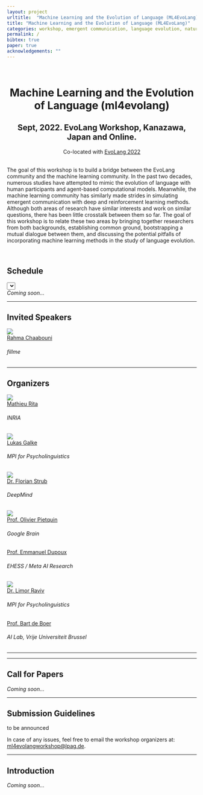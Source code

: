 ```yaml
---
layout: project
urltitle:  "Machine Learning and the Evolution of Language (ML4EvoLang)"
title: "Machine Learning and the Evolution of Language (ML4EvoLang)"
categories: workshop, emergent communication, language evolution, natural language, machine learning, computational modeling, ml4evolang, evolang, 2022
permalink: /
bibtex: true
paper: true
acknowledgements: ""
---
```


<br />
<div class="row">
  <div class="col-xs-12">
    <center><h1>Machine Learning and the Evolution of Language (ml4evolang)</h1></center>
    <center><h2>Sept, 2022. EvoLang Workshop, Kanazawa, Japan and Online.</h2></center>
    <center>Co-located with <a href="https://sites.google.com/view/joint-conf-language-evolution/home" target="_blank">EvoLang 2022</a></center>
    <!--center>Ask the panelists! Submit your questions at <a href="https://app.sli.do/event/zf5ggt9a/live/questions" target="_blank">sli.do</a>.</center-->
  </div>
</div>

<br />

<div class="row">
    <div class="col-xs-12">
        <p>
        The goal of this workshop is to build a bridge between the EvoLang community and the machine learning community. In the past two decades, numerous studies have attempted to mimic the evolution of language with human participants and agent-based computational models. Meanwhile, the machine learning community has similarly made strides in simulating emergent communication with deep and reinforcement learning methods. Although both areas of research have similar interests and work on similar questions, there has been little crosstalk between them so far. The goal of this workshop is to relate these two areas by bringing together researchers from both backgrounds, establishing common ground, bootstrapping a mutual dialogue between them, and discussing the potential pitfalls of incorporating machine learning methods in the study of language evolution.
        </p>
    </div>
</div>

<br />

<div class="row" id="schedule">
  <div class="col-md-4 col-xs-12">
    <h2>Schedule</h2>
  </div>
  <div class="col-md-8 col-xs-12">
      <select id="timezone-select" class="form-control"></select>
  </div>
</div>
<div class="row">
  <i>Coming soon...</i>
  <!-- <div class="col-xs-12"> -->
  <!--   <table class="table table-striped" id="schedule-table"> -->
  <!--   <tbody> -->
  <!--   <tr> <th scope="row" data-time="08:50">08:50 AM</th> <td>Opening Remarks</td></tr> -->
  <!--   <tr> <th scope="row" data-time="09:00">09:00 AM</th> <td> -->
  <!--     Talk 1: Roger Levy<br />Semantics, Pragmatics, and Context in Human Grounded Language Understanding -->
  <!--     <a data-toggle="collapse" href="#schedule-talk1" aria-cexpanded="false" aria-controls="schedule-talk1">[Abstract]</a> -->
  <!--     <a target="_blank" href="/static/slides-2021/roger_levy.pdf">[Slides]</a> -->
  <!--     <div class="collapse" id="schedule-talk1"> -->
  <!--       Abstract: Computational systems for grounded language understanding have seen impressive advances over the last decade, due largely to advances in multimodal datasets, neural and symbolic modeling techniques, and computational power. But human meaning interpretation in grounded contexts remains far deeper and more sophisticated. In this talk I describe several recent studies in our research group that illustrate the subtlety and richness of human meaning interpretation using very simple, experimentally controlled utterances and visual grounding contexts. These studies shed light on the compositional structure of the semantic representations underlying human language comprehension, their relationship with the pragmatic inference mechanisms that support contextually conditioned interpretation, and the likely requirements for truly human-like language understanding in artificial systems. -->
  <!--     </div> -->
  <!--   </td></tr> -->
  <!--   <tr> <th scope="row" data-time="09:45">09:45 AM</th> <td> -->
  <!--     Talk 2: Stefanie Tellex<br />Towards Complex Language in Partially Observed Environments -->
  <!--     <a data-toggle="collapse" href="#schedule-talk2" aria-cexpanded="false" aria-controls="schedule-talk2">[Abstract]</a> -->
  <!--     <div class="collapse" id="schedule-talk2"> -->
  <!--       Abstract: Robots can act as a force multiplier for people, whether a robot assisting an astronaut with a repair on the International Space station, a UAV taking flight over our cities, or an autonomous vehicle driving through our streets. Existing approaches use action-based representations that do not capture the goal-based meaning of a language expression and do not generalize to partially observed environments.  The aim of my research program is to create autonomous robots that can understand complex goal-based commands and execute those commands in partially observed, dynamic environments.  I will describe demonstrations of object-search in a POMDP setting with information about object locations provided by language, and mapping between English and Linear Temporal Logic, enabling a robot to understand complex natural language commands in city-scale environments.  These advances represent steps towards robots that interpret complex natural language commands in partially observed environments using a decision theoretic framework. -->
  <!--     </div> -->
  <!--   </td></tr> -->
  <!--   <tr> <th scope="row" data-time="10:30">10:30 AM</th> <td>Break 1</td></tr> -->
  <!--   <tr> <th scope="row" data-time="11:00">11:00 AM</th> <td> -->
  <!--     Talk 3: Katerina Fragkiadaki<br />Linking Language with World Common Sense Using 3D Visual Feature Representations -->
  <!--     <a data-toggle="collapse" href="#schedule-talk3" aria-cexpanded="false" aria-controls="schedule-talk3">[Abstract]</a> -->
  <!--     <div class="collapse" id="schedule-talk3"> -->
  <!--       Abstract: To link language processing with spatial reasoning, we propose associating natural language utterances to a mental workspace of their meaning, encoded as 3-dimensional visual feature representations of the world scenes they describe. We learn such 3-dimensional visual representations---we call them visual imaginations--- by predicting images a mobile agent sees while moving around in the 3D world. The input image streams the agent collects are unprojected into egomotion-stable 3D scene feature maps of the scene, and projected from novel viewpoints to match the observed RGB image views in an end-to-end differentiable manner. We then train modular neural models to generate such 3D feature representations given language utterances, to localize the objects an utterance mentions in the 3D feature representation inferred from an image, and to predict the desired 3D object locations given a manipulation instruction. We empirically show the proposed models outperform by a large margin existing 2D models in spatial reasoning, referential object detection and instruction following, and generalize better across camera viewpoints and object arrangements. -->
  <!--     </div> -->
  <!--   </td> </tr> -->
  <!--   <tr> <th scope="row" data-time="11:45">11:45 AM</th> <td> -->
  <!--     Talk 4: Max Garagnani<br />Action-Perception Circuits for Word Learning and Semantic Grounding -->
  <!--     <a data-toggle="collapse" href="#schedule-talk4" aria-cexpanded="false" aria-controls="schedule-talk4">[Abstract]</a> -->
  <!--     <div class="collapse" id="schedule-talk4"> -->
  <!--       Abstract: Embodied semantic theories posit that word meaning is grounded in the perception and action systems of the human brain. Such theories are supported by a growing body of experimental results, indicating that processing of words belonging to specific semantic categories (e.g., visual object or motor action related, e.g. “sun” or “run”) leads to selective activation of corresponding modality-preferential areas.<br /> -->
  <!--       I highlight a deep, spiking neurocomputational architecture of the left-hemispheric fronto-temporal areas that has been used to simulate and explain putative brain processes underlying word learning and semantic grounding in action and perception. The model closely replicates neuroanatomical and neurobiological features of the relevant brain regions and implements exclusively mechanisms mimicking known cellular- and synaptic-level features of the mammalian cortex. Lastly I discuss some recent experimental evidence confirming the model’s main predictions and conclude by suggesting elements of a unifying theory for the emergence of cognition based on the spontaneous formation of cortically distributed action-perception circuits (APCs) in the brain. -->
  <!--     </div> -->
  <!--   </td></tr> -->
  <!--   <tr> <th scope="row" data-time="12:30">12:30 PM</th> <td>Break 2</td></tr> -->
  <!--   <tr> <th scope="row" data-time="13:00">13:00 PM</th> <td>Panel Discussion</td> </tr> -->
  <!--   <tr> <th scope="row" data-time="14:00">14:00 PM</th> <td>Break 3</td> </tr> -->
  <!--   <tr> <th scope="row" data-time="14:30">14:30 PM</th> <td> -->
  <!--     Talk 5: Yejin Choi<br />Grounded Causal Commonsense Reasoning -->
  <!--     <a data-toggle="collapse" href="#schedule-talk5" aria-cexpanded="false" aria-controls="schedule-talk5">[Abstract]</a> -->
  <!--     <a target="_blank" href="/static/slides-2021/yejin_choi.pdf">[Slides]</a> -->
  <!--     <div class="collapse" id="schedule-talk5"> -->
  <!--       Abstract: In this talk, we will consider Harnad’s symbol grounding problem from three different angles: learning the functional meaning of objects and actions through interactions in a 3D environment, learning the grounded meaning of more complex language by watching YouTube videos at extreme scale, and learning causal commonsense inferences of the visual scenes through a large-scale symbolic knowledge graph. -->
  <!--     </div> -->
  <!--   </td> </tr> -->
  <!--   <tr> <th scope="row" data-time="15:15">15:15 PM</th> <td> -->
  <!--     Talk 6: Justin Johnson<br />Learning Visual Representations from Language -->
  <!--     <a data-toggle="collapse" href="#schedule-6" aria-cexpanded="false" aria-controls="schedule-6">[Abstract]</a> -->
  <!--     <div class="collapse" id="schedule-6"> -->
  <!--       Abstract: Standard practice in vision+language is to treat multimodal vision+language tasks as downstream from vision: generic unimodal representations are combined for multimodal end tasks. In this talk I'll argue that this should be flipped: multimodal vision+language tasks should be used to learn powerful representations that can be transferred to downstream visual representation tasks. Our approach, termed VirTex, uses image captioning as a pretext task for learning visual features. When trained on COCO captions, VirTex learns representations that match or exceed supervised ImageNet pretraining on many downstream visual recognition tasks. I will also discuss our efforts to scale up this algorithm, for which we've created a new dataset of 11.7M high-quality images and natural-language captions. -->
  <!--     </div> -->
  <!--   </td> </tr> -->
  <!--   <tr> <th scope="row" data-time="16:00">16:00 PM</th> <td>Spotlight Presentations</td> </tr> -->
  <!--   <tr> <th scope="row" data-time="16:10">16:10 PM</th> <td>Poster</td> </tr> -->
  <!--   <tr> <th scope="row" data-time="17:30">17:30 PM</th> <td>Break</td> </tr> -->
  <!--   <tr> <th scope="row" data-time="18:00">18:00 PM</th> <td> -->
  <!--     Talk 7: Trevor Darrell (presented by Daniel Fried and Rudy Corona)<br />Modularity in Grounded Interaction -->
  <!--     <a data-toggle="collapse" href="#schedule-talk7" aria-cexpanded="false" aria-controls="schedule-talk7">[Abstract]</a> -->
  <!--     <a target="_blank" href="/static/slides-2021/fried_corona.pdf">[Slides]</a> -->
  <!--     <div class="collapse" id="schedule-talk7"> -->
  <!--       Abstract: Neural networks have made great strides in language grounding, but still leave room for improvement in robustness, ease of design, and interpretability. Modularity, a staple of complex system design, has the potential to help on all of these. We find that modular neural nets outperform their non-modular counterparts on a grounded collaborative dialogue task and in compositional generalization settings for embodied instruction following. -->
  <!--     </div> -->
  <!--   </td> </tr> -->
  <!--   <tr> <th scope="row" data-time="18:45">18:45 PM</th> <td> -->
  <!--     Talk 8: Sandra Waxman<br />How (and how early) do infants link language and cognition? -->
  <!--     <a data-toggle="collapse" href="#schedule-talk8" aria-cexpanded="false" aria-controls="schedule-talk8">[Abstract]</a> -->
  <!--     <div class="collapse" id="schedule-talk8"> -->
  <!--       Abstract: Language is a signature of our species. It is the pathway through which we share the contents of our minds, imagine new ideas and ignite them in others. But how, and how early, do infants link language and thought?  How do they identify which signals are part of their language and discover how these are linked to fundamental representations of objects and events? Infants begin to forge this language-cognition interface in the first months of life. Even before they say their first words, listening to human language promotes core cognitive capacities, including object categorization and rule-learning. Moreover, this precocious link emerges from a broader template that initially includes vocalizations of non-human primates, but is rapidly tuned specifically to human vocalizations. I’ll describe an exquisitely timed developmental cascade, fueled by both ‘nature’ and ‘nurture’, leading infants to discover increasingly precise links between language and cognition, and use this link to learn about their world. -->
  <!--     </div> -->
  <!--   </td> </tr> -->
  <!--   <tr> <th scope="row" data-time="19:30">19:30 PM</th> <td>Closing Remark</td> </tr> -->
  <!--   </tbody> -->
  <!--   </table> -->
  <!-- </div> -->
</div>

<hr />

<!-- <div class="row" id="dates"> -->
<!--   <div class="col-xs-12"> -->
<!--     <h2>Important Dates</h2> -->
<!--   </div> -->
<!-- </div> -->

<!-- <br> -->
<!-- <div class="row"> -->
<!--   <div class="col-xs-12"> -->
<!--     <table class="table table-striped"> -->
<!--       <tbody> -->
<!--         <tr> -->
<!--           <td>Paper Submission Deadline</td> -->
<!--           <td>to be announced</td> -->
<!--         </tr> -->
<!--         <tr> -->
<!--           <td>Decision Notifications</td> -->
<!--           <td>to be announced</td> -->
<!--         </tr> -->
<!--         <tr> -->
<!--           <td>Camera Ready Paper Deadline</td> -->
<!--           <td>May 15, 2021 (11:59 PM Pacific time)</td> -->
<!--         </tr> -->
<!--         <tr> -->
<!--           <td>Workshop</td> -->
<!--           <td>Between 5th and 8th of September, 2022</td> -->
<!--         </tr> -->
<!--       </tbody> -->
<!--     </table> -->
<!--   </div> -->
<!-- </div> -->

<!-- Speakers -->
<div class="row" id="speakers">
  <div class="col-xs-12">
    <h2>Invited Speakers</h2>
  </div>
</div>
<div class="row">
  <div class="col-xs-6 col-lg-3">
    <a href="https://rahmacha.github.io/">
      <img class="people-pic" src="{{ "/static/img/people/rahma-chaabouni.png" | prepend:site.baseurl }}">
    </a>
    <div class="people-name">
      <a href="https://rahmacha.github.io/">Rahma Chaabouni</a>
      <h6>fillme</h6>
    </div>
  </div>
</div>

<!-- <hr /> -->

<!-- <div class="row" id="accepted"> -->
<!--   <div class="col-xs-12"> -->
<!--     <h2>Accepted Posters</h2> -->
<!--     <!-1- <p>Note: 3 additional papers were accepted but are not listed here because of an anonymity period.</p> -1-> -->
<!--     <p>to be announced</p> -->
<!--   </div> -->
<!-- </div> -->
<!-- <ul class="paper-list"> -->
<!--     <!-1- <li> -1-> -->
<!--     <!-1-     <span class="paper-title">Do Videos Guide Translations?  Evaluation of a Video-Guided Machine Translation dataset</span><br> -1-> -->
<!--     <!-1-     <span class="paper-authors">Zhishen Yang (Tokyo Institute of Technology); Tosho  Hirasawa (Tokyo Metropolitan University); Naoaki Okazaki (Tokyo Institute of Technology); Mamoru Komachi (Tokyo Metropolitan University)</span><br> -1-> -->
<!--     <!-1-     <span class="paper-meta">[<a href="static/papers-2021/29.pdf">PDF</a>]</span> -1-> -->
<!--     <!-1- </li> -1-> -->
<!-- </ul> -->

<hr />

<!-- Organizers -->
<div class="row" id="organizers">
  <div class="col-xs-12">
    <h2>Organizers</h2>
  </div>
</div>
<div class="row">
  <div class="col-xs-6 col-lg-3">
    <a href="https://scholar.google.fr/citations?user=4VwTolgAAAAJ&hl=fr&oi=ao">
      <img class="people-pic" src="{{ "/static/img/people/mathieu-rita.jpeg" | prepend:site.baseurl }}">
    </a>
    <div class="people-name">
      <a href="https://scholar.google.fr/citations?user=4VwTolgAAAAJ&hl=fr&oi=ao">Mathieu Rita</a>
      <h6>INRIA</h6>
    </div>
  </div>
  <div class="col-xs-6 col-lg-3">
    <a href="https://lgalke.github.io/">
      <img class="people-pic" src="{{ "/static/img/people/Lukas-Galke.jpg" | prepend:site.baseurl }}">
    </a>
    <div class="people-name">
      <a href="https://lgalke.github.io">Lukas Galke</a>
      <h6>MPI for Psycholinguistics</h6>
    </div>
  </div>
  <div class="col-xs-6 col-lg-3">
    <a href="https://fstrub95.github.io/">
      <img class="people-pic" src="{{ "/static/img/people/florianstrub.png" | prepend:site.baseurl }}">
    </a>
    <div class="people-name">
      <a href="https://fstrub95.github.io/">Dr. Florian Strub</a>
      <h6>DeepMind</h6>
    </div>
  </div>
  <div class="col-xs-6 col-lg-3">
    <a href="http://www.lifl.fr/~pietquin/">
      <img class="people-pic" src="{{ "/static/img/people/olivier-pietquin-dp.jpg" | prepend:site.baseurl }}">
    </a>
    <div class="people-name">
      <a href="http://www.lifl.fr/~pietquin/">Prof. Olivier Pietquin</a>
      <h6>Google Brain</h6>
    </div>
  </div>
  <div class="col-xs-6 col-lg-3">
    <!-- <a href="https://fstrub95.github.io/"> -->
    <!--   <img class="people-pic" src="{{ "/static/img/people/florianstrub.png" | prepend:site.baseurl }}"> -->
    <!-- </a> -->
    <div class="people-name">
      <a href="http://www.lscp.net/persons/dupoux/">Prof. Emmanuel Dupoux</a>
      <h6>EHESS / Meta AI Research</h6>
    </div>
  </div>
  <div class="col-xs-6 col-lg-3">
    <a href="https://www.limorravivevolang.com/">
      <img class="people-pic" src="{{ "/static/img/people/Limor-Raviv.jpg" | prepend:site.baseurl }}">
    </a>
    <div class="people-name">
      <a href="https://www.limorravivevolang.com/">Dr. Limor Raviv</a>
      <h6>MPI for Psycholinguistics</h6>
    </div>
  </div>
  <div class="col-xs-6 col-lg-3">
    <!-- <a href="https://fstrub95.github.io/"> -->
    <!--   <img class="people-pic" src="{{ "/static/img/people/florianstrub.png" | prepend:site.baseurl }}"> -->
    <!-- </a> -->
    <div class="people-name">
      <a href="https://ai.vub.ac.be/team/bart-de-boer/">Prof. Bart de Boer</a>
      <h6>AI Lab, Vrije Universiteit Brussel</h6>
    </div>
  </div>
</div>

<hr />

<!-- Scientific Committee -->
<!-- <div class="row" id="scientific_committee"> -->
<!--   <div class="col-xs-12"> -->
<!--     <h2>Scientific Committee</h2> -->
<!--   </div> -->
<!-- </div> -->
<!-- <div class="row"> -->
<!--   <div class="col-xs-6 col-lg-3"> -->
<!--     <a href="https://mila.quebec/en/person/aaron-courville/"> -->
<!--       <img class="people-pic" src="{{ "/static/img/people/aaron-courville-dp.jpg" | prepend:site.baseurl }}"> -->
<!--     </a> -->
<!--     <div class="people-name"> -->
<!--       <a href="https://mila.quebec/en/person/aaron-courville/">Aaron Courville</a> -->
<!--       <h6>University of Montreal</h6> -->
<!--     </div> -->
<!--   </div> -->
<!--   <div class="col-xs-6 col-lg-3"> -->
<!--     <a href="http://www.mateuszmalinowski.com/"> -->
<!--       <img class="people-pic" src="{{ "/static/img/people/mateusz-malinowski-dp.jpeg" | prepend:site.baseurl }}"> -->
<!--     </a> -->
<!--     <div class="people-name"> -->
<!--       <a href="http://www.mateuszmalinowski.com/">Mateusz Malinowski</a> -->
<!--       <h6>DeepMind</h6> -->
<!--     </div> -->
<!--   </div> -->
<!--   <div class="col-xs-6 col-lg-3"> -->
<!--     <a href="http://www.lifl.fr/~pietquin/"> -->
<!--       <img class="people-pic" src="{{ "/static/img/people/olivier-pietquin-dp.jpg" | prepend:site.baseurl }}"> -->
<!--     </a> -->
<!--     <div class="people-name"> -->
<!--       <a href="http://www.lifl.fr/~pietquin/">Olivier Pietquin</a> -->
<!--       <h6>Google Brain</h6> -->
<!--     </div> -->
<!--   </div> -->
<!--   <div class="col-xs-6 col-lg-3"> -->
<!--     <a href="http://www-etud.iro.umontreal.ca/~devries/"> -->
<!--       <img class="people-pic" src="/static/img/people/harmdevries.jpg" /> -->
<!--     </a> -->
<!--     <div class="people-name"> -->
<!--       <a href="http://www-etud.iro.umontreal.ca/~devries/">Harm de Vries</a> -->
<!--       <h6>University of Montreal | Element AI</h6> -->
<!--     </div> -->
<!--   </div> -->
<!-- </div> -->

<!-- <hr /> -->

<!-- <div class="row"> -->
<!--   <div class="col-xs-12"> -->
<!--     <h2>Program Committee</h2> -->
<!--   </div> -->
<!-- </div> -->
<!-- <div class="row"> -->
<!--   <div class="col-xs-6"> -->
<!--     <ul> -->
<!--       <li>Abhishek Das (Facebook AI Research)</li> -->
<!--       <li>Adria Recasens (DeepMind)</li> -->
<!--       <li>Alane Suhr (Cornell)</li> -->
<!--       <li>Anna Potapenko (DeepMind)</li> -->
<!--       <li>Arjun Majumdar (Georgia Tech)</li> -->
<!--       <li>Cătălina Cangea (University of Cambridge)</li> -->
<!--       <li>Catherine Wong (Massachusetts Institute of Technology)</li> -->
<!--       <li>Christopher Davis (University of Cambridge)</li> -->
<!--       <li>Daniel Fried (UC Berkeley)</li> -->
<!--       <li>Drew Hudson (Stanford University)</li> -->
<!--       <li>Erik Wijmans (Georgia Tech)</li> -->
<!--       <li>Florian Strub (DeepMind)</li> -->
<!--       <li>Gabriel Ilharco (University of Washington)</li> -->
<!--       <li>Geoffrey Cideron (InstaDeep)</li> -->
<!--       <li>Hammad Ayyubi (Columbia University)</li> -->
<!--       <li>Hao Tan (University of North Carolina Chapel Hill)</li> -->
<!--       <li>Hao Wu (Fudan University)</li> -->
<!--       <li>Haoyue Shi (Toyota Technological Institute at Chicago)</li> -->
<!--       <li>Hedi Ben-younes (Sorbonne université)</li> -->
<!--       <li>Jack Hessel (Allen Institute for AI)</li> -->
<!--       <li>Jacob Krantz (Oregon State University)</li> -->
<!--       <li>Jean-Baptiste Alayrac (DeepMind)</li> -->
<!--     </ul> -->
<!--   </div> -->
<!--   <div class="col-xs-6"> -->
<!--     <ul> -->
<!--       <li>Jiayuan Mao (MIT)</li> -->
<!--       <li>Joel Ye (Georgia Tech)</li> -->
<!--       <li>Johan Ferret (Google Research, Brain Team)</li> -->
<!--       <li>Karan Desai (University of Michigan)</li> -->
<!--       <li>Lisa Anne Hendricks (DeepMind)</li> -->
<!--       <li>Luca Celotti (Université de Sherbrooke)</li> -->
<!--       <li>Mateusz Malinowski (DeepMind)</li> -->
<!--       <li>Mathieu Rita (École polytechnique)</li> -->
<!--       <li>Mathieu Seurin (University of Lille)</li> -->
<!--       <li>Meera Hahn (Georgia Institute of Technology)</li> -->
<!--       <li>Nicholas Tomlin (UC Berkeley)</li> -->
<!--       <li>Olivier Pietquin (2)</li> -->
<!--       <li>Peter Anderson (Google)</li> -->
<!--       <li>Rodolfo Corona (UC Berkeley)</li> -->
<!--       <li>Rowan Zellers (University of Washington)</li> -->
<!--       <li>Ryan Benmalek (Cornell University)</li> -->
<!--       <li>Sanjay Subramanian (Allen Institute for Artificial Intelligence)</li> -->
<!--       <li>Sidd Karamcheti (Stanford University)</li> -->
<!--       <li>Stefan Lee (Oregon State University)</li> -->
<!--       <li>Valts Blukis (Cornell University)</li> -->
<!--       <li>Volkan Cirik (Carnegie Mellon University)</li> -->
<!--     </ul> -->
<!--   </div> -->
<!-- </div> -->

<hr />

<!-- CfP -->
<div class="row" id="cfp">
  <div class="col-xs-12">
    <h2>Call for Papers</h2>
  </div>
</div>
<div class="row">
  <div class="col-xs-12">
    <p><i>Coming soon...</i></p>
    <!-- <p> -->
    <!--   The authors are welcome to submit an abstract based on in-progress work, or relevant paper being presented at the main conference, on any of the following topics: -->
    <!-- </p> -->
    <!-- <p> -->
    <!--       <ul> -->
    <!--         <li>emergent communication with deep neural networks</li> -->
    <!--         <li>Bayesian agent-based modeling for language evolution</li> -->
    <!--         <li>other NLP/ML methods for understanding language evolution</li> -->
    <!--       </ul> -->
    <!--   </p> -->
    <!--   <p>We welcome review and positional papers that may foster discussions. We also encourage published papers from <i>*non-ML*</i> conferences, e.g. epistemology, cognitive science, psychology, neuroscience, that are within the scope of the workshop. Accepted papers will be presented during joint poster sessions, with exceptional submissions selected for spotlight oral presentations. Accepted papers will be made publicly available as <i>*non-archival*</i> reports, allowing future submissions to archival conferences or journals. </p> -->
  </div>
</div>

<hr />

<!-- Submission -->
<div class="row" id="guidelines">
  <div class="col-xs-12">
    <h2>Submission Guidelines</h2>
  </div>
</div>
<div class="row">
    <div class="col-xs-12">
      <p>to be announced</p>
            <!-- Please upload submissions at: <a style="color:#2980b9;font-weight:400;" href="https://cmt3.research.microsoft.com/VIGIL2021/">cmt3.research.microsoft.com/VIGIL2021</a>. -->
    <ul>
      <!-- <li><b>Previously published work</b>: We welcome previously published papers from non-ML conferences, will also accept cross-submissions from ML conferences (including NAACL 2021) which are within the scope of the workshop without re-formatting. These specific papers do not have to be anonymous. They are eligible for poster sessions and will only have a very light review process.</li> -->
      <!-- <li><b>Unpublished work</b>: All submissions must be in PDF format. The submissions must be formated using the <a style="color:#2980b9;font-weight:400;" href="https://2021.naacl.org/calls/style-and-formatting/">NAACL 2021 LaTeX style file</a>. Submissions are limited to 4 content pages, including all figures and tables; additional pages containing statements of acknowledgements and funding disclosures, and references are allowed. The maximum file size for submissions is 50MB. The CMT-based review process will be double-blind to avoid potential conflicts of interests.</li> -->
    </ul>
    <p>
        In case of any issues, feel free to email the workshop organizers at: <a href="mailto:ml4evolangworkshop@lpag.de">ml4evolangworkshop@lpag.de</a>.
    </p>
    </div>
</div>

<hr />
<!-- Intro -->
<div class="row" id="intro">
    <div class="col-xs-12">
        <h2>Introduction</h2>
        <p><i>Coming soon...</i></p>
    </div>
</div>

<!-- <hr /> -->

<!-- Previous Sessions -->
<!-- <div class="row"> -->
<!--   <div class="col-xs-12"> -->
<!--     <h2>Previous Sessions</h2><a name="/prev_session"></a> -->
<!--   </div> -->
<!-- </div> -->
<!-- <div class="row"> -->
<!--     <div class="col-xs-12"> -->
<!--         <p> -->
<!--             <ul> -->
<!--                 <li><a href="https://nips2017vigil.github.io/">ViGIL Workshop at NeurIPS 2017</a></li> -->
<!--                 <li><a href="https://nips2018vigil.github.io/">ViGIL Workshop at NeurIPS 2018</a></li> -->
<!--                 <li><a href="https://vigilworkshop.github.io/2019">ViGIL Workshop at NeurIPS 2019</a></li> -->
<!--             </ul> -->
<!--         </p> -->
<!--     </div> -->
<!-- </div> -->

<!-- <hr /> -->

<!-- References -->
<!-- <div class="row"> -->
<!--   <div class="col-xs-12"> -->
<!--     <h2>References</h2> -->
<!--   </div> -->
<!-- </div> -->
<!-- <div class="row"> -->
<!--   <div class="col-md-12"> -->
<!--     <ol> -->
<!-- <li>Y. Bisk, A. Holtzman, J. Thomason, J. Andreas, Y. Bengio, J. Chai, M. Lapata, A. Lazaridou, J. May, A. Nisnevich, N. Pinto, -->
<!-- and J. Turian. Experience grounds language. In EMNLP, 2020. </li> -->
<!-- <li>L. Smith and M. Gasser. The development of embodied cognition: Six lessons from babies. Artificial life, 11(1-2):13–29, -->
<!-- 2005. </li> -->
<!-- <li>P. Anderson, Q. Wu, D. Teney, J. Bruce, M. Johnson, N. Sünderhauf, I. Reid, S. Gould, and A. van den Hengel. Vision-andlanguage Navigation: Interpreting Visually-grounded Navigation Instructions in Real Environments. In CVPR, 2018. </li> -->
<!-- <li>A. Suhr, C. Yan, J. Schluger, S. Yu, H. Khader, M. Mouallem, I. Zhang, and Y. Artzi. Executing instructions in situated -->
<!-- collaborative interactions. In EMNLP-IJCNLP, 2019. </li> -->
<!-- <li>D. Misra, A. Bennett, V. Blukis, E. Niklasson, M. Shatkhin, and Y. Artzi. Mapping instructions to actions in 3D environments with visual goal prediction. In EMNLP, 2018. </li> -->
<!-- <li>C. Chen, U. Jain, C. Schissler, S. V. A. Gari, Z. Al-Halah, V. K. Ithapu, P. Robinson, and K. Grauman. SoundSpaces: -->
<!-- Audio-Visual Navigation in 3D Environments. ECCV, 2019. </li> -->
<!-- <li>S. Venugopalan, M. Rohrbach, J. Donahue, R. J. Mooney, T. Darrell, and K. Saenko. Sequence to sequence-video to text. -->
<!-- In ICCV, 2015. </li> -->
<!-- <li>S. Antol, A. Agrawal, J. Lu, M. Mitchell, D. Batra, L. C. Zitnick, and D. Parikh. VQA: Visual question answering. In CVPR, -->
<!-- 2015.</li> -->
<!-- <li>A. Das, S. Datta, G. Gkioxari, S. Lee, D. Parikh, and D. Batra. Embodied Question Answering. In CVPR, 2018. </li> -->
<!-- <li>R. Zellers, Y. Bisk, A. Farhadi, and Y. Choi. From recognition to cognition: Visual commonsense reasoning. In CVPR, -->
<!-- 2019. </li> -->
<!-- <li>J. Lei, L. Yu, M. Bansal, and T. L. Berg. TVQA: Localized, compositional video question answering. In EMNLP, 2018. </li> -->
<!-- <li>S. Tellex, N. Gopalan, H. Kress-Gazit, and C. Matuszek. Robots that use language. Annual Review of Control, Robotics, and -->
<!-- Autonomous Systems, 3:25–55, 2020. </li> -->
<!-- <li>V. Blukis, Y. Terme, E. Niklasson, R. A. Knepper, and Y. Artzi. Learning to map natural language instructions to physical -->
<!-- quadcopter control using simulated flight. In CoRL, 2019. </li> -->
<!--     </ol> -->
<!--   </div> -->
<!-- </div> -->
